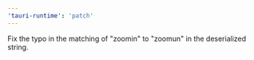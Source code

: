 ```yaml
---
'tauri-runtime': 'patch'
---
```


Fix the typo in the matching of "zoomin" to "zoomun" in the deserialized string.
